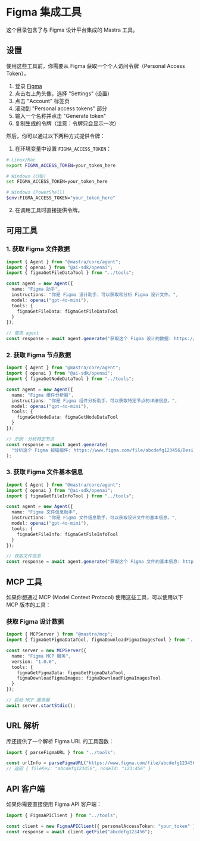 # Figma 集成工具

这个目录包含了与 Figma 设计平台集成的 Mastra 工具。

## 设置

使用这些工具前，你需要从 Figma 获取一个个人访问令牌（Personal Access Token）。

1. 登录 [Figma](https://www.figma.com/)
2. 点击右上角头像，选择 "Settings" (设置)
3. 点击 "Account" 标签页
4. 滚动到 "Personal access tokens" 部分
5. 输入一个名称并点击 "Generate token"
6. 复制生成的令牌（注意：令牌只会显示一次）

然后，你可以通过以下两种方式提供令牌：

1. 在环境变量中设置 `FIGMA_ACCESS_TOKEN`：

```bash
# Linux/Mac
export FIGMA_ACCESS_TOKEN=your_token_here

# Windows (CMD)
set FIGMA_ACCESS_TOKEN=your_token_here

# Windows (PowerShell)
$env:FIGMA_ACCESS_TOKEN="your_token_here"
```

2. 在调用工具时直接提供令牌。

## 可用工具

### 1. 获取 Figma 文件数据

```typescript
import { Agent } from "@mastra/core/agent";
import { openai } from "@ai-sdk/openai";
import { figmaGetFileDataTool } from "../tools";

const agent = new Agent({
  name: "Figma 助手",
  instructions: "你是 Figma 设计助手，可以获取和分析 Figma 设计文件。",
  model: openai("gpt-4o-mini"),
  tools: {
    figmaGetFileData: figmaGetFileDataTool
  }
});

// 使用 agent
const response = await agent.generate("获取这个 Figma 设计的数据: https://www.figma.com/file/abcdefg123456/DesignName");
```

### 2. 获取 Figma 节点数据

```typescript
import { Agent } from "@mastra/core/agent";
import { openai } from "@ai-sdk/openai";
import { figmaGetNodeDataTool } from "../tools";

const agent = new Agent({
  name: "Figma 组件分析器",
  instructions: "你是 Figma 组件分析助手，可以获取特定节点的详细信息。",
  model: openai("gpt-4o-mini"),
  tools: {
    figmaGetNodeData: figmaGetNodeDataTool
  }
});

// 示例：分析特定节点
const response = await agent.generate(
  "分析这个 Figma 按钮组件: https://www.figma.com/file/abcdefg123456/DesignName?node-id=123:456"
);
```

### 3. 获取 Figma 文件基本信息

```typescript
import { Agent } from "@mastra/core/agent";
import { openai } from "@ai-sdk/openai";
import { figmaGetFileInfoTool } from "../tools";

const agent = new Agent({
  name: "Figma 文件信息助手",
  instructions: "你是 Figma 文件信息助手，可以获取设计文件的基本信息。",
  model: openai("gpt-4o-mini"),
  tools: {
    figmaGetFileInfo: figmaGetFileInfoTool
  }
});

// 获取文件信息
const response = await agent.generate("获取这个 Figma 文件的基本信息: https://www.figma.com/file/abcdefg123456/DesignName");
```

## MCP 工具

如果你想通过 MCP (Model Context Protocol) 使用这些工具，可以使用以下 MCP 版本的工具：

### 获取 Figma 设计数据

```typescript
import { MCPServer } from "@mastra/mcp";
import { figmaGetFigmaDataTool, figmaDownloadFigmaImagesTool } from "../tools";

const server = new MCPServer({
  name: "Figma MCP 服务",
  version: "1.0.0",
  tools: { 
    figmaGetFigmaData: figmaGetFigmaDataTool,
    figmaDownloadFigmaImages: figmaDownloadFigmaImagesTool
  }
});

// 启动 MCP 服务器
await server.startStdio();
```

## URL 解析

库还提供了一个解析 Figma URL 的工具函数：

```typescript
import { parseFigmaURL } from "../tools";

const urlInfo = parseFigmaURL("https://www.figma.com/file/abcdefg123456/DesignName?node-id=123:456");
// 返回 { fileKey: "abcdefg123456", nodeId: "123:456" }
```

## API 客户端

如果你需要直接使用 Figma API 客户端：

```typescript
import { FigmaAPIClient } from "../tools";

const client = new FigmaAPIClient({ personalAccessToken: "your_token" });
const response = await client.getFile("abcdefg123456");
``` 